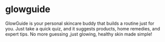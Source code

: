 # glowguide
GlowGuide is your personal skincare buddy that builds a routine just for you. Just take a quick quiz, and it suggests products, home remedies, and expert tips. No more guessing ,just glowing, healthy skin made simple!
